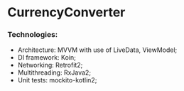 # CurrencyConverter

### Technologies:
- Architecture: MVVM with use of LiveData, ViewModel;
- DI framework: Koin;
- Networking: Retrofit2;
- Multithreading: RxJava2;
- Unit tests: mockito-kotlin2;
